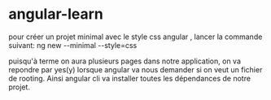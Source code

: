 # angular-learn

pour créer un projet minimal avec le style css angular , lancer la commande suivant:
ng new <nom du projet> --minimal --style=css

puisqu'à terme on aura plusieurs pages dans notre application, on va repondre par yes(y) lorsque angular va nous demander si on veut un fichier de rooting.
Ainsi angular cli va installer toutes les dépendances de notre projet.